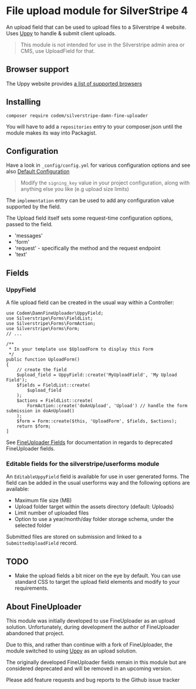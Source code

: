 # File upload module for SilverStripe 4

An upload field that can be used to upload files to a Silverstripe 4 website. Uses [Uppy](https://uppy.io/) to handle & submit client uploads.

> This module is not intended for use in the Silverstripe admin area or CMS, use UploadField for that.


## Browser support

The Uppy website provides [a list of supported browsers](https://uppy.io/docs/#Browser-Support)

## Installing

```
composer require codem/silverstripe-damn-fine-uploader
```

You will have to add  a ```repositories``` entry to your composer.json until the module makes its way into Packagist.

## Configuration

Have a look in ```_config/config.yml``` for various configuration options and see also [Default Configuration](./docs/en/003_configuration.md)

> Modify the ```signing_key``` value in your project configuration, along with anything else you like (e.g upload size limits)

The ```implementation``` entry can be used to add any configuration value supported by the field.

The Upload field itself sets some request-time configuration options, passed to the field.
+ 'messages'
+ 'form'
+ 'request' - specifically the method and the request endpoint
+ 'text'

## Fields

### UppyField

A file upload field can be created in the usual way within a Controller:

```
use Codem\DamnFineUploader\UppyField;
use Silverstripe\Forms\FieldList;
use Silverstripe\Forms\FormAction;
use Silverstripe\Forms\Form;
// ...

/**
 * In your template use $UploadForm to display this Form
 */
public function UploadForm()
{
    // create the field
    $upload_field = UppyField::create('MyUploadField', 'My Upload Field');
    $fields = FieldList::create(
        $upload_field
    );
    $actions = FieldList::create(
        FormAction::create('doAnUpload', 'Upload') // handle the form submission in doAnUpload()
    );
    $form = Form::create($this, 'UploadForm', $fields, $actions);
    return $form;
]

```

See [FineUploader Fields](./docs/en/004_fineuploader_fields.md) for documentation in regards to deprecated FineUploader fields.

### Editable fields for the silverstripe/userforms module

An ```EditableUppyField``` field is available for use in user generated forms. The field can be added in the usual userforms way and the following options are available:

+ Maximum file size (MB)
+ Upload folder target within the assets directory (default: Uploads)
+ Limit number of uploaded files
+ Option to use a year/month/day folder storage schema, under the selected folder

Submitted files are stored on submission and linked to a ```SubmittedUploadField``` record.

## TODO
+ Make the upload fields a bit nicer on the eye by default. You can use standard CSS to target the upload field elements and modify to your requirements.

## About FineUploader

This module was initially developed to use FineUploader as an upload solution. Unfortunately, during development the author of FineUploader abandoned that project.

Due to this, and rather than continue with a fork of FineUploader, the module switched to using [Uppy](https://uppy.io/) as an upload solution.

The originally developed FineUploader fields remain in this module but are considered deprecated and will be removed in an upcoming version.



Please add feature requests and bug reports to the Github issue tracker
